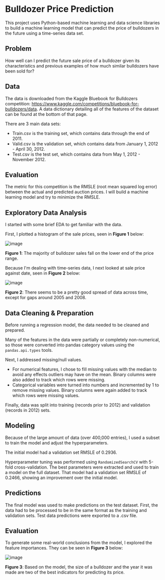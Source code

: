 # Bulldozer Price Prediction

This project uses Python-based machine learning and data science libraries to build a machine learning model that can predict the price of bulldozers in the future using a time-series data set.

## Problem

How well can I predict the future sale price of a bulldozer given its characteristics and previous examples of how much similar bulldozers have been sold for?

## Data

The data is downloaded from the Kaggle Bluebook for Bulldozers competition: https://www.kaggle.com/competitions/bluebook-for-bulldozers/data. A data dictionary detailing all of the features of the dataset can be found at the bottom of that page.

There are 3 main data sets:

* Train.csv is the training set, which contains data through the end of 2011.
* Valid.csv is the validation set, which contains data from January 1, 2012 - April 30, 2012.
* Test.csv is the test set, which contains data from May 1, 2012 - November 2012.

## Evaluation

The metric for this competition is the RMSLE (root mean squared log error) between the actual and predicted auction prices. I will build a machine learning model and try to minimize the RMSLE.

## Exploratory Data Analysis

I started with some brief EDA to get familiar with the data.

First, I plotted a histogram of the sale prices, seen in **Figure 1** below:

![image](https://github.com/nwferreri/bulldozer-price-prediction/assets/112211174/443c9eb2-6ab3-4709-8359-737b919d64a5)

**Figure 1**: The majority of bulldozer sales fall on the lower end of the price range.

Because I'm dealing with time-series data, I next looked at sale price against date, seen in **Figure 2** below:

![image](https://github.com/nwferreri/bulldozer-price-prediction/assets/112211174/d1e911a1-cdb4-4f9c-bd1e-32c71235912d)

**Figure 2**: There seems to be a pretty good spread of data across time, except for gaps around 2005 and 2008.

## Data Cleaning & Preparation

Before running a regression model, the data needed to be cleaned and prepared.

Many of the features in the data were partially or completely non-numerical, so those were converted into pandas category values using the `pandas.api.types` tools.

Next, I addressed missing/null values.
* For numerical features, I chose to fill missing values with the median to avoid any effects outliers may have on the mean. Binary columns were also added to track which rows were missing.
* Categorical variables were turned into numbers and incremented by 1 to remove missing values. Binary columns were again added to track which rows were missing values.

Finally, data was split into training (records prior to 2012) and validation (records in 2012) sets.

## Modeling

Because of the large amount of data (over 400,000 entries), I used a subset to train the model and adjust the hyperparameters.

The initial model had a validation set RMSLE of 0.2936.

Hyperparameter tuning was performed using `RandomizedSearchCV` with 5-fold cross-validation. The best parameters were extracted and used to train a model on the full dataset. That model had a validation set RMSLE of 0.2466, showing an improvement over the initial model.

## Predictions
The final model was used to make predictions on the test dataset. First, the data had to be processed to be in the same format as the training and validation sets. Test data predictions were exported to a .csv file.

## Evaluation
To generate some real-world conclusions from the model, I explored the feature importances. They can be seen in **Figure 3** below:

![image](https://github.com/nwferreri/bulldozer-price-prediction/assets/112211174/422f1924-b350-415e-8282-6d7318697b20)

**Figure 3**: Based on the model, the size of a bulldozer and the year it was made are two of the best indicators for predicting its price.
